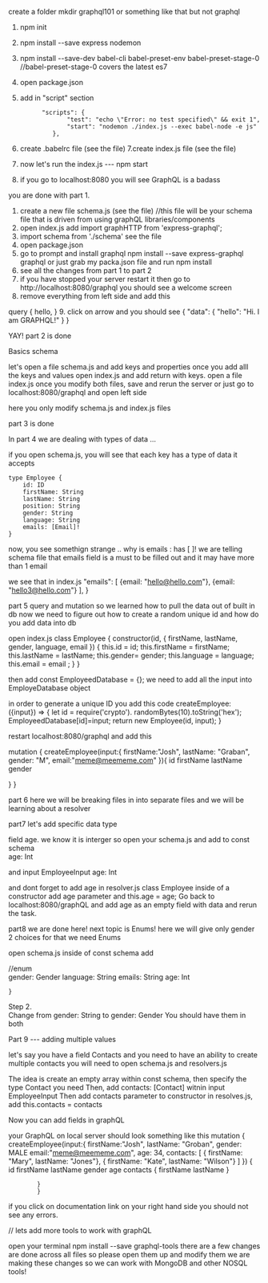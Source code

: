 create a folder mkdir graphql101 or something like that but not graphql
1. npm init 
2. npm install --save express nodemon
3. npm install --save-dev babel-cli babel-preset-env babel-preset-stage-0 
//babel-preset-stage-0  covers the latest es7 
4. open package.json
5. add in "script" section 

             "scripts": {
                    "test": "echo \"Error: no test specified\" && exit 1",
                    "start": "nodemon ./index.js --exec babel-node -e js"
                },
6. create .babelrc file (see the file)
7.create index.js file (see the file)
8. now let's run the index.js --- npm start
9. if you go to localhost:8080 you will see GraphQL is a badass

you are done with  part 1.

1. create a new file schema.js (see the file)
//this file will be your schema file that is driven from using graphQL libraries/components
2. open index.js add 
    import graphHTTP from 'express-graphql';
3. import schema from './schema'  see the file
4. open package.json 
5. go to prompt and install graphql
    npm install --save express-graphql graphql or just grab my packa.json file and run npm install
6. see all the changes from part 1 to part 2 
7. if you have stopped your server restart it then go to http://localhost:8080/graphql you should see a welcome screen
8. remove everything from left side and add this 

query {
  hello,
}
9. click on arrow  and you should see 
{
  "data": {
    "hello": "Hi. I am GRAPHQL!"
  }
}

YAY! part 2 is done

Basics schema

let's open a file schema.js and add keys and properties
once you add alll the keys and values open index.js and  add return with keys. open a file index.js 
once you modify both files, save and rerun the server or just go to localhost:8080/graphql and open left side

here you only modify schema.js and index.js files 

 part 3 is done

In part 4 we are dealing with types of data ... 

if you open schema.js, you will see that each key has a type of data it accepts

    type Employee {
        id: ID
        firstName: String
        lastName: String
        position: String
        gender: String
        language: String
        emails: [Email]!
    }

now, you see somethign strange .. why is emails : has [ ]!
we are telling schema file that emails field is a must to be filled out and it may have more than 1 email

we see that in index.js 
        "emails": [
            {email: "hello@hello.com"},
            {email: "hello3@hello.com"}
    ],
    }

part 5 
query and mutation
so we learned how to pull the data out of built in db now we need to figure out how to create a random unique id 
and how do you add data into db 

open index.js
class Employee {
    constructor(id, { firstName, lastName, gender, language, email }) {
        this.id = id;
        this.firstName = firstName;
        this.lastName = lastName;
        this.gender= gender;
        this.language = language;
        this.email  = email ;
    }
}

then add const EmployeedDatabase = {};
we need to add all the input into EmployeDatabase object

in order to generate a unique ID you add this code 
createEmployee: ({input}) => {
    let id = require('crypto'). randomBytes(10).toString('hex');
    EmployeedDatabase[id]=input;
    return new Employee(id, input);
}

restart localhost:8080/graphql
and add this

mutation {
  createEmployee(input:{
    firstName:"Josh",
    lastName: "Graban",
    gender: "M",
    email:"meme@meememe.com"
  }){
    id
    firstName
    lastName
    gender
    
  }
}

part 6
here we will be breaking files in into separate files and we will be learning about a resolver

part7
let's add specific data type 

field age. we know it is interger so open your 
schema.js and add to const schema         
            age: Int

and input EmployeeInput
           age: Int

and dont forget to add age in resolver.js
        class Employee inside of a constructor add age parameter and 
        this.age = age;
Go back to localhost:8080/graphQL and add age as an empty field with data and rerun the task.


part8 
we are done here! next topic is Enums!
here we will give only gender 2 choices 
for that we need Enums

open schema.js 
inside of const schema add 

 //enum      
        gender: Gender
        language: String
        emails: String
        age: Int

    }

Step 2.     
    Change from gender: String to  gender: Gender
    You should have them in both 

Part 9 --- adding multiple values

let's say you have a field Contacts and you need to have an ability to create multiple contacts 
you will need to open schema.js and resolvers.js 

The idea is create an empty array within const schema, then specify the type Contact you need 
Then, add  contacts: [Contact] witnin input EmployeeInput
Then add contacts parameter to constructor in resolves.js, add this.contacts = contacts

Now you can add fields in graphQL

your GraphQL on local server should look something like this 
            mutation {
            createEmployee(input:{
                firstName:"Josh",
                lastName: "Groban",
                    gender: MALE
                email:"meme@meememe.com",
                age: 34,
                contacts: [
                { firstName: "Mary", lastName: "Jones"},
                { firstName: "Kate", lastName: "Wilson"}
                ]
            })
                {
                id
                firstName
                lastName
                gender
                age
                contacts {
                firstName
                lastName
                }
                
            }
            }
if you click on documentation link on your right  hand side you should not see any errors.


// lets add more tools to work with graphQL 

open your terminal
    npm install --save graphql-tools
    there are a few changes are done across all files so please open them up and modify them
    we are making these changes so we can work with MongoDB and other NOSQL tools! 

